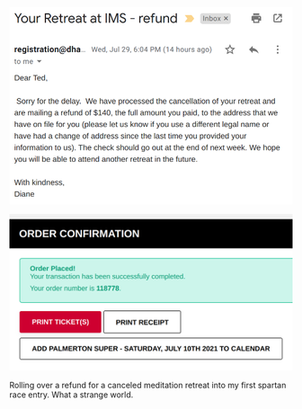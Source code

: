 ![Refund Image](/assets/images/ims-refund.png)

![Spartan Race Entry](/assets/images/spartan-race.png)

Rolling over a refund for a canceled meditation retreat into my first spartan race entry. What a strange world.
